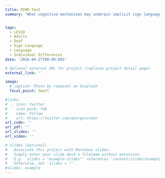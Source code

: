 ```yaml
---
title: MIND-Test
summary: "What cognitive mechanisms may underpin implicit sign language learning in hearing, Deaf, and CODA adults? Here, we study everything from motor learning to working memory, statistical learning to vocabulary mapping, to determine the factors that most significantly modulate one's ability to extract and map novel signs from context. Major contributions: Supervise assessment programming, piloting, and refining, created full project pipeline; lead recruitment and administration, particularly of more challenging populations such as Deaf individuals and CODAs."


tags:
  - LESSO
  - Adults
  - Deaf
  - Sign Language
  - Language
  - Individual Differences
date: '2016-04-27T00:00:00Z'

# Optional external URL for project (replaces project detail page).
external_link: ''

image:
  # caption: Photo by rawpixel on Unsplash
  focal_point: Smart

#links:
#  - icon: twitter
#    icon_pack: fab
#    name: Follow
#    url: https://twitter.com/georgecushen
url_code: ''
url_pdf: ''
url_slides: ''
url_video: ''

# Slides (optional).
#   Associate this project with Markdown slides.
#   Simply enter your slide deck's filename without extension.
#   E.g. `slides = "example-slides"` references `content/slides/example-slides.md`.
#   Otherwise, set `slides = ""`.
#slides: example
---
```


